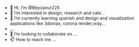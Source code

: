 - 👋 Hi, I’m @Beyzanur225
- 👀 I’m interested in design, research and cats...
- 🌱 I’m currently learning spanish and design and visualization applications like 3dsmax, corona render,vray...
- ,...
- 💞️ I’m looking to collaborate on ...
- 📫 How to reach me ...

<!---
Beyzanur225/Beyzanur225 is a ✨ special ✨ repository because its `README.md` (this file) appears on your GitHub profile.
You can click the Preview link to take a look at your changes.
--->
